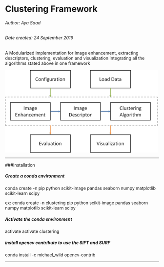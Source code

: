 # Clustering Framework
###### Author: Aya Saad
###### Date created: 24 September 2019
A Modularized implementation for
Image enhancement, extracting descriptors, clustering, evaluation and visualization
Integrating all the algorithms stated above in one framework

<img src="images/clusteringframework.png" width="500">

---------------------------------------------------
<!-- -->

###Installation
##### Create a conda environment
conda create -n <environment name> pip python scikit-image pandas seaborn numpy matplotlib scikit-learn scipy

ex: conda create -n clustering pip python scikit-image pandas seaborn numpy matplotlib scikit-learn scipy
##### Activate the conda environment
activate <environment name>
activate clustering

##### install opencv contribute to use the SIFT and SURF 
conda install -c michael_wild opencv-contrib


---------------------------------------------------